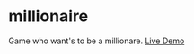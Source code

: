 # millionaire
Game who want's to be a millionare. <a href='https://arman-sahakyan.github.io/millionaire/index.html'>Live Demo</a>
